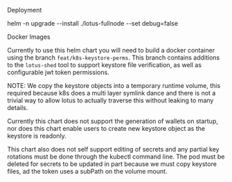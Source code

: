 Deployment

helm -n <namespace> upgrade --install <release-name> ./lotus-fullnode --set debug=false

Docker Images

Currently to use this helm chart you will need to build a docker container using the branch `feat/k8s-keystore-perms`.
This branch contains additions to the `lotus-shed` tool to support keystore file verification, as well as configurable
jwt token permissions.

NOTE: We copy the keystore objects into a temporary runtime volume, this required because k8s does a multi layer symlink
dance and there is not a trivial way to allow lotus to actually traverse this without leaking to many details.

Currently this chart does not support the generation of wallets on startup, nor does this chart enable users to create
new keystore object as the keystore is readonly.

This chart also does not self support editing of secrets and any partial key rotations must be done through the kubectl
command line. The pod must be deleted for secrets to be updated in part because we must copy keystore files, ad the token
uses a subPath on the volume mount.
